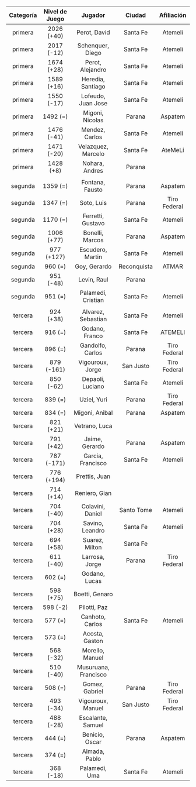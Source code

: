 |  Categoría  |  Nivel de Juego  |       Jugador        |   Ciudad    |  Afiliación  |
|:-----------:|:----------------:|:--------------------:|:-----------:|:------------:|
|   primera   |    2026 (+40)    |     Perot, David     |  Santa Fe   |   Atemeli    |
|   primera   |    2017 (-12)    |   Schenquer, Diego   |  Santa Fe   |   Atemeli    |
|   primera   |    1674 (+28)    |   Perot, Alejandro   |  Santa Fe   |   Atemeli    |
|   primera   |    1589 (+16)    |  Heredia, Santiago   |  Santa Fe   |   Atemeli    |
|   primera   |    1550 (-17)    |  Lofeudo, Juan Jose  |  Santa Fe   |   Atemeli    |
|   primera   |     1492 (=)     |   Migoni, Nicolas    |   Parana    |   Aspatem    |
|   primera   |    1476 (-41)    |    Mendez, Carlos    |  Santa Fe   |   Atemeli    |
|   primera   |    1471 (-20)    |  Velazquez, Marcelo  |  Santa Fe   |   AteMeLi    |
|   primera   |    1428 (+8)     |    Nohara, Andres    |   Parana    |              |
|             |                  |                      |             |              |
|   segunda   |     1359 (=)     |   Fontana, Fausto    |   Parana    |   Aspatem    |
|   segunda   |     1347 (=)     |      Soto, Luis      |   Parana    | Tiro Federal |
|   segunda   |     1170 (=)     |  Ferretti, Gustavo   |  Santa Fe   |   Atemeli    |
|   segunda   |    1006 (+77)    |   Bonelli, Marcos    |   Parana    |   Aspatem    |
|   segunda   |    977 (+127)    |   Escudero, Martin   |  Santa Fe   |   Atemeli    |
|   segunda   |     960 (=)      |     Goy, Gerardo     | Reconquista |    ATMAR     |
|   segunda   |    951 (-48)     |     Levin, Raul      |   Parana    |              |
|   segunda   |     951 (=)      |  Palamedi, Cristian  |  Santa Fe   |   Atemeli    |
|             |                  |                      |             |              |
|   tercera   |    924 (+38)     |  Alvarez, Sebastian  |  Santa Fe   |   Atemeli    |
|   tercera   |     916 (=)      |    Godano, Franco    |  Santa Fe   |   ATEMELI    |
|   tercera   |     896 (=)      |   Gandolfo, Carlos   |   Parana    | Tiro Federal |
|   tercera   |    879 (-161)    |   Vigouroux, Jorge   |  San Justo  | Tiro Federal |
|   tercera   |    850 (-62)     |   Depaoli, Luciano   |  Santa Fe   |   Atemeli    |
|   tercera   |     839 (=)      |     Uziel, Yuri      |   Parana    | Tiro Federal |
|   tercera   |     834 (=)      |    Migoni, Anibal    |   Parana    |   Aspatem    |
|   tercera   |    821 (+21)     |    Vetrano, Luca     |             |              |
|   tercera   |    791 (+42)     |    Jaime, Gerardo    |   Parana    |   Aspatem    |
|   tercera   |    787 (-171)    |  Garcia, Francisco   |  Santa Fe   |   Atemeli    |
|   tercera   |    776 (+194)    |    Prettis, Juan     |             |              |
|   tercera   |    714 (+14)     |    Reniero, Gian     |             |              |
|   tercera   |    704 (-40)     |   Colavini, Daniel   | Santo Tome  |   Atemeli    |
|   tercera   |    704 (+28)     |   Savino, Leandro    |  Santa Fe   |   Atemeli    |
|   tercera   |    694 (+58)     |    Suarez, Milton    |  Santa Fe   |              |
|   tercera   |    611 (-40)     |    Larrosa, Jorge    |   Parana    | Tiro Federal |
|   tercera   |     602 (=)      |    Godano, Lucas     |             |              |
|   tercera   |    598 (+75)     |    Boetti, Genaro    |             |              |
|   tercera   |     598 (-2)     |     Pilotti, Paz     |             |              |
|   tercera   |     577 (=)      |   Canhoto, Carlos    |  Santa Fe   |   Atemeli    |
|   tercera   |     573 (=)      |    Acosta, Gaston    |             |              |
|   tercera   |    568 (-32)     |   Morello, Manuel    |             |              |
|   tercera   |    510 (-40)     | Musuruana, Francisco |             |              |
|   tercera   |     508 (=)      |    Gomez, Gabriel    |   Parana    | Tiro Federal |
|   tercera   |    493 (-34)     |  Vigouroux, Manuel   |  San Justo  | Tiro Federal |
|   tercera   |    488 (-28)     |  Escalante, Samuel   |             |              |
|   tercera   |     444 (=)      |    Benicio, Oscar    |   Parana    |   Aspatem    |
|   tercera   |     374 (=)      |    Almada, Pablo     |             |              |
|   tercera   |    368 (-18)     |    Palamedi, Uma     |  Santa Fe   |   Atemeli    |